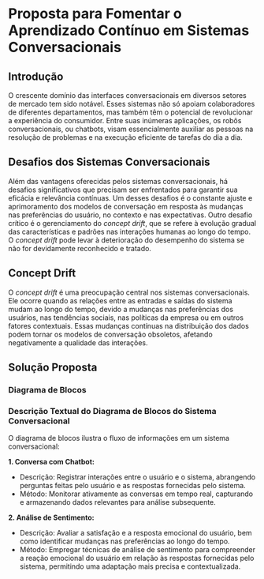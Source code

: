 # Proposta para Fomentar o Aprendizado Contínuo em Sistemas Conversacionais

## **Introdução**

O crescente domínio das interfaces conversacionais em diversos setores de mercado tem sido notável. Esses sistemas não só apoiam colaboradores de diferentes departamentos, mas também têm o potencial de revolucionar a experiência do consumidor. Entre suas inúmeras aplicações, os robôs conversacionais, ou chatbots, visam essencialmente auxiliar as pessoas na resolução de problemas e na execução eficiente de tarefas do dia a dia.

## **Desafios dos Sistemas Conversacionais**

Além das vantagens oferecidas pelos sistemas conversacionais, há desafios significativos que precisam ser enfrentados para garantir sua eficácia e relevância contínuas. Um desses desafios é o constante ajuste e aprimoramento dos modelos de conversação em resposta às mudanças nas preferências do usuário, no contexto e nas expectativas. Outro desafio crítico é o gerenciamento do *concept drift*, que se refere à evolução gradual das características e padrões nas interações humanas ao longo do tempo. O *concept drift* pode levar à deterioração do desempenho do sistema se não for devidamente reconhecido e tratado.

## **Concept Drift**

O *concept drift* é uma preocupação central nos sistemas conversacionais. Ele ocorre quando as relações entre as entradas e saídas do sistema mudam ao longo do tempo, devido a mudanças nas preferências dos usuários, nas tendências sociais, nas políticas da empresa ou em outros fatores contextuais. Essas mudanças contínuas na distribuição dos dados podem tornar os modelos de conversação obsoletos, afetando negativamente a qualidade das interações.

## **Solução Proposta**

### **Diagrama de Blocos**

### **Descrição Textual do Diagrama de Blocos do Sistema Conversacional**

O diagrama de blocos ilustra o fluxo de informações em um sistema conversacional:

**1. Conversa com Chatbot:**

- Descrição: Registrar interações entre o usuário e o sistema, abrangendo perguntas feitas pelo usuário e as respostas fornecidas pelo sistema.
- Método: Monitorar ativamente as conversas em tempo real, capturando e armazenando dados relevantes para análise subsequente.

**2. Análise de Sentimento:**

- Descrição: Avaliar a satisfação e a resposta emocional do usuário, bem como identificar mudanças nas preferências ao longo do tempo.
- Método: Empregar técnicas de análise de sentimento para compreender a reação emocional do usuário em relação às respostas fornecidas pelo sistema, permitindo uma adaptação mais precisa e contextualizada.
